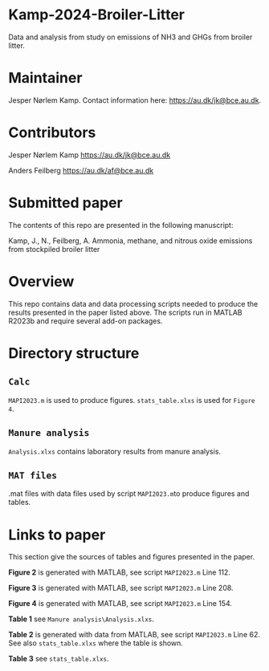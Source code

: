 # Kamp-2024-Broiler-Litter
Data and analysis from study on emissions of NH3 and GHGs from broiler litter. 

# Maintainer
Jesper Nørlem Kamp.
Contact information here: <https://au.dk/jk@bce.au.dk>.

# Contributors
Jesper Nørlem Kamp <https://au.dk/jk@bce.au.dk>

Anders Feilberg <https://au.dk/af@bce.au.dk>

# Submitted paper
The contents of this repo are presented in the following manuscript:

Kamp, J., N., Feilberg, A. Ammonia, methane, and nitrous oxide emissions from stockpiled broiler litter

# Overview
This repo contains data and data processing scripts needed to produce the results presented in the paper listed above.
The scripts run in MATLAB R2023b and require several add-on packages.

# Directory structure

## `Calc`
`MAPI2023.m` is used to produce figures.
`stats_table.xlxs` is used for `Figure 4`.

## `Manure analysis`
`Analysis.xlxs` contains laboratory results from manure analysis.

## `MAT files`
.mat files with data files used by script `MAPI2023.m`to produce figures and tables.

# Links to paper
This section give the sources of tables and figures presented in the paper.

**Figure 2** is generated with MATLAB, see script `MAPI2023.m` Line 112.

**Figure 3** is generated with MATLAB, see script `MAPI2023.m` Line 208.

**Figure 4** is generated with MATLAB, see script `MAPI2023.m` Line 154.

**Table 1** see `Manure analysis\Analysis.xlxs`.

**Table 2** is generated with data from MATLAB, see script `MAPI2023.m` Line 62. See also `stats_table.xlxs` where the table is shown. 

**Table 3** see `stats_table.xlxs`. 
